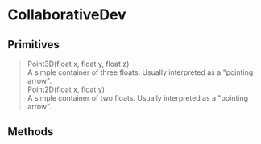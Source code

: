 # CollaborativeDev
## Primitives
>Point3D(float x, float y, float z)\
>A simple container of three floats. Usually interpreted as a "pointing arrow".\
>Point2D(float x, float y)\
>A simple container of two floats. Usually interpreted as a "pointing arrow".
## Methods
